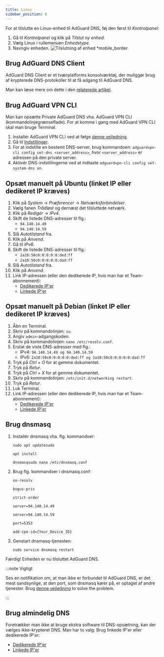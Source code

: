 ```yaml
---
title: Linux
sidebar_position: 6
---
```


For at tilslutte en Linux-enhed til AdGuard DNS, føj den først til _Kontrolpanel_:

1. Gå til _Kontrolpanel_ og klik på _Tilslut ny enhed_.
2. Vælg Linux i rullemenuen _Enhedstype_.
3. Navngiv enheden.
   ![Tilslutning af enhed \*mobile\_border](https://cdn.adtidy.org/content/kb/dns/private/new_dns/connect/choose_linux.png)

## Brug AdGuard DNS Client

AdGuard DNS Client er et tværplatforms konsolværktøj, der muliggør brug af krypterede DNS-protokoller til at få adgang til AdGuard DNS.

Man kan læse mere om dette i den [relaterede artikel](/dns-client/overview/).

## Brug AdGuard VPN CLI

Man kan opsætte Private AdGuard DNS vha. AdGuard VPN CLI (kommandolinjegrænseflade). For at komme i gang med AdGuard VPN CLI skal man bruge Terminal.

1. Installér AdGuard VPN CLI ved at følge [denne vejledning](https://adguard-vpn.com/kb/adguard-vpn-for-linux/installation/).
2. Gå til [Indstillinger](https://adguard-vpn.com/kb/adguard-vpn-for-linux/settings/).
3. For at indstille en bestemt DNS-server, brug kommandoen: `adguardvpn-cli config set-dns <server_address>`, hvor `<server_address>` er adressen på den private server.
4. Aktivér DNS-indstillingerne ved at indtaste `adguardvpn-cli config set-system-dns on`.

## Opsæt manuelt på Ubuntu (linket IP eller dedikeret IP kræves)

1. Klik på _System_ → _Præferencer_ → _Netværksforbindelser_.
2. Vælg fanen _Trådløst_ og dernæst det tilsluttede netværk.
3. Klik på _Redigér_ → _IPv4_.
4. Skift de listede DNS-adresser til flg.:
   - `94.140.14.49`
   - `94.140.14.59`
5. Slå _Autotilstand_ fra.
6. Klik på _Anvend_.
7. Gå til _IPv6_.
8. Skift de listede DNS-adresser til flg.:
   - `2a10:50c0:0:0:0:0:ded:ff`
   - `2a10:50c0:0:0:0:0:dad:ff`
9. Slå _Autotilstand_ fra.
10. Klik på _Anvend_.
11. Link IP-adressen (eller den dedikerede IP, hvis man har et Team-abonnement):
    - [Dedikerede IP'er](/private-dns/connect-devices/other-options/dedicated-ip.md)
    - [Linkede IP'er](/private-dns/connect-devices/other-options/linked-ip.md)

## Opsæt manuelt på Debian (linket IP eller dedikeret IP kræves)

1. Åbn en Terminal.
2. Skriv på kommandolinjen: `su`.
3. Angiv `admin`-adgangskoden.
4. Skriv på kommandolinjen: `nano /etc/resolv.conf`.
5. Erstat de viste DNS-adresser med flg.:
   - IPv4: `94.140.14.49 og 94.140.14.59`
   - IPv6: `2a10:50c0:0:0:0:0:ded:ff og 2a10:50c0:0:0:0:0:dad:ff`
6. Tryk på _Ctrl + O_ for at gemme dokumentet.
7. Tryk på _Retur_.
8. Tryk på _Ctrl + X_ for at gemme dokumentet.
9. Skriv på kommandolinjen: `/etc/init.d/networking restart`.
10. Tryk på _Retur_.
11. Luk Terminal.
12. Link IP-adressen (eller den dedikerede IP, hvis man har et Team-abonnement):
    - [Dedikerede IP'er](/private-dns/connect-devices/other-options/dedicated-ip.md)
    - [Linkede IP'er](/private-dns/connect-devices/other-options/linked-ip.md)

## Brug dnsmasq

1. Installér dnsmasq vha. flg. kommandoer:

   `sudo apt updatesudo`

   `apt install`

   `dnsmasqsudo nano /etc/dnsmasq.conf`

2. Brug flg. kommandoer i dnsmasq.conf:

   `no-resolv`

   `bogus-priv`

   `strict-order`

   `server=94.140.14.49`

   `server=94.140.14.59`

   `port=5353`

   `add-cpe-id={Your_Device_ID}`

3. Genstart dnsmasq-tjenesten:

   `sudo service dnsmasq restart`

Færdig! Enheden er nu tilsluttet AdGuard DNS.

:::note Vigtigt

Ses en notifikation om, at man ikke er forbundet til AdGuard DNS, er det mest sandsynlige, at den port, som dnsmasq kører på, er optaget af andre tjenester. Brug [denne vejledning](https://github.com/AdguardTeam/AdGuardHome/wiki/FAQ#bindinuse) to solve the problem.

:::

## Brug almindelig DNS

Foretrækker man ikke at bruge ekstra software til DNS-opsætning, kan der vælges ikke-krypteret DNS. Man har to valg: Brug linkede IP'er eller dedikerede IP'er:

- [Dedikerede IP'er](/private-dns/connect-devices/other-options/dedicated-ip.md)
- [Linkede IP'er](/private-dns/connect-devices/other-options/linked-ip.md)
